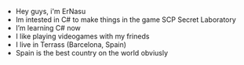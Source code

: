- Hey guys, i'm ErNasu
- Im intested in C# to make things in the game SCP Secret Laboratory
- I’m learning C# now
- I like playing videogames with my frineds
- I live in Terrass (Barcelona, Spain)
- Spain is the best country on the world obviusly
